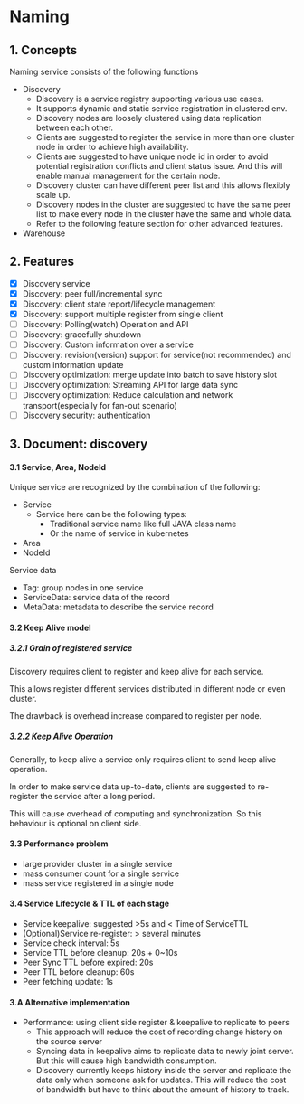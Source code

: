 # Naming

## 1. Concepts

Naming service consists of the following functions

* Discovery
    * Discovery is a service registry supporting various use cases.
    * It supports dynamic and static service registration in clustered env.
    * Discovery nodes are loosely clustered using data replication between each other.
    * Clients are suggested to register the service in more than one cluster node in order to achieve high availability.
    * Clients are suggested to have unique node id in order to avoid potential registration conflicts and client status
      issue. And this will enable manual management for the certain node.
    * Discovery cluster can have different peer list and this allows flexibly scale up.
    * Discovery nodes in the cluster are suggested to have the same peer list to make every node in the cluster have the
      same and whole data.
    * Refer to the following feature section for other advanced features.
* Warehouse

## 2. Features

* [X] Discovery service
* [X] Discovery: peer full/incremental sync
* [X] Discovery: client state report/lifecycle management
* [X] Discovery: support multiple register from single client
* [ ] Discovery: Polling(watch) Operation and API
* [ ] Discovery: gracefully shutdown
* [ ] Discovery: Custom information over a service
* [ ] Discovery: revision(version) support for service(not recommended) and custom information update
* [ ] Discovery optimization: merge update into batch to save history slot
* [ ] Discovery optimization: Streaming API for large data sync
* [ ] Discovery optimization: Reduce calculation and network transport(especially for fan-out scenario)
* [ ] Discovery security: authentication

## 3. Document: discovery

#### 3.1 Service, Area, NodeId

Unique service are recognized by the combination of the following:

* Service
  * Service here can be the following types:
    * Traditional service name like full JAVA class name
    * Or the name of service in kubernetes
* Area
* NodeId

Service data

* Tag: group nodes in one service
* ServiceData: service data of the record
* MetaData: metadata to describe the service record

#### 3.2 Keep Alive model

##### 3.2.1 Grain of registered service

Discovery requires client to register and keep alive for each service.

This allows register different services distributed in different node or even cluster.

The drawback is overhead increase compared to register per node.

##### 3.2.2 Keep Alive Operation

Generally, to keep alive a service only requires client to send keep alive operation.

In order to make service data up-to-date, clients are suggested to re-register the service after a long period.

This will cause overhead of computing and synchronization. So this behaviour is optional on client side.

#### 3.3 Performance problem

* large provider cluster in a single service
* mass consumer count for a single service
* mass service registered in a single node

#### 3.4 Service Lifecycle & TTL of each stage

* Service keepalive: suggested >5s and < Time of ServiceTTL
* (Optional)Service re-register: > several minutes
* Service check interval: 5s
* Service TTL before cleanup: 20s + 0~10s
* Peer Sync TTL before expired: 20s
* Peer TTL before cleanup: 60s
* Peer fetching update: 1s

#### 3.A Alternative implementation

* Performance: using client side register & keepalive to replicate to peers
    * This approach will reduce the cost of recording change history on the source server
    * Syncing data in keepalive aims to replicate data to newly joint server. But this will cause high bandwidth
      consumption.
    * Discovery currently keeps history inside the server and replicate the data only when someone ask for updates.
      This will reduce the cost of bandwidth but have to think about the amount of history to track.
